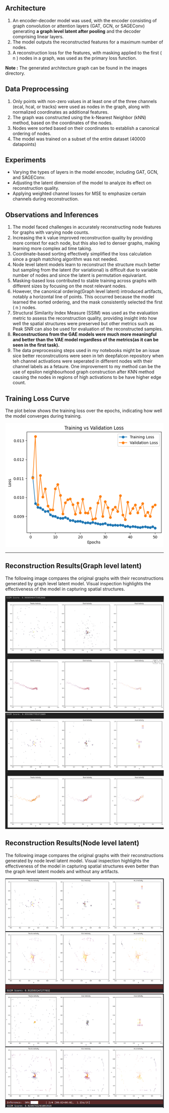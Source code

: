 ## Architecture  

1. An encoder-decoder model was used, with the encoder consisting of graph convolution or attention layers (GAT, GCN, or SAGEConv) generating **a graph level latent after pooling** and the decoder comprising linear layers.  
2. The model outputs the reconstructed features for a maximum number of nodes.  
3. A reconstruction loss for the features, with masking applied to the first \( n \) nodes in a graph, was used as the primary loss function.

**Note :** The generated architecture graph can be found in the images directory. 

## Data Preprocessing  

1. Only points with non-zero values in at least one of the three channels (ecal, hcal, or tracks) were used as nodes in the graph, along with normalized coordinates as additional features.  
2. The graph was constructed using the k-Nearest Neighbor (kNN) method, based on the coordinates of the nodes.  
3. Nodes were sorted based on their coordinates to establish a canonical ordering of nodes.  
4. The model was trained on a subset of the entire dataset (40000 datapoints)

## Experiments  

- Varying the types of layers in the model encoder, including GAT, GCN, and SAGEConv.  
- Adjusting the latent dimension of the model to analyze its effect on reconstruction quality.  
- Applying weighted channel losses for MSE to emphasize certain channels during reconstruction.  

## Observations and Inferences  

1. The model faced challenges in accurately reconstructing node features for graphs with varying node counts.
2. Increasing the k value improved reconstruction quality by providing more context for each node, but this also led to denser graphs, making learning more complex ad time taking.  
3. Coordinate-based sorting effectively simplified the loss calculation since a graph matching algorithm was not needed.
4. Node level latent models learn to reconstruct the structure much better but sampling from the latent (for variational) is difficult due to variable number of nodes and since the latent is permutation equivariant.
5. Masking-based loss contributed to stable training across graphs with different sizes by focusing on the most relevant nodes.  
6. However, the canonical ordering(Graph level latent) introduced artifacts, notably a horizontal line of points. This occurred because the model learned the sorted ordering, and the mask consistently selected the first \( n \) nodes.  
7. Structural Similarity Index Measure (SSIM) was used as the evaluation metric to assess the reconstruction quality, providing insight into how well the spatial structures were preserved but other metrics such as Peak SNR can also be used for evaluation of the reconstructed samples.
8. **Reconstructions from the GAE models were much more meaningful and better than the VAE model regardless of the metrics(as it can be seen in the first task).**
8. The data preprocessing steps used in my notebooks might be an issue sice better reconstrcutions were seen in teh deepfalcon repository when teh channel activations were seperated in different nodes with their channel labels as a fetaure. One improvement to my method can be the use of epsilon neighbourhood graph construction after KNN method causing the nodes in regions of high activations to be have higher edge count. 

## Training Loss Curve

The plot below shows the training loss over the epochs, indicating how well the model converges during training.

![Training Loss Curve](./images/training_loss.png)

---

## Reconstruction Results(Graph level latent)

The following image compares the original graphs with their reconstructions generated by graph level latent model. Visual inspection highlights the effectiveness of the model in capturing spatial structures.

![Reconstruction Results](./images/recon1.png)
![Reconstruction Results](./images/recon2.png)

## Reconstruction Results(Node level latent)
The following image compares the original graphs with their reconstructions generated by node level latent model. Visual inspection highlights the effectiveness of the model in capturing spatial structures even better than the graph level latent models and without any artifacts.

![Reconstruction Results](./images/recon3.png)
![Reconstruction Results](./images/recon4.png)